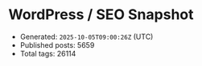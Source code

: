 # WordPress / SEO Snapshot

- Generated: `2025-10-05T09:00:26Z` (UTC)
- Published posts: 5659
- Total tags: 26114
